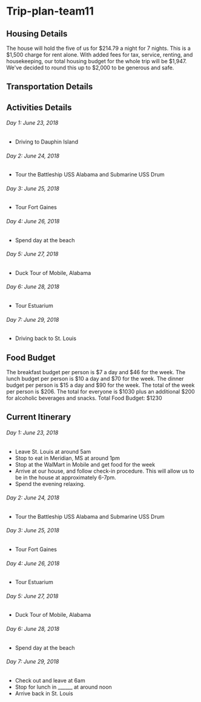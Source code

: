 # Trip-plan-team11

## Housing Details
The house will hold the five of us for $214.79 a night for 7 nights. This is a $1,500 charge for rent alone. With added fees for tax, service, renting, and housekeeping, our total housing budget for the whole trip will be $1,947. We've decided to round this up to $2,000 to be generous and safe.

## Transportation Details

## Activities Details
###### Day 1: June 23, 2018
  - Driving to Dauphin Island
###### Day 2: June 24, 2018
  - Tour the Battleship USS Alabama and Submarine USS Drum
###### Day 3: June 25, 2018
  - Tour Fort Gaines
###### Day 4: June 26, 2018
  - Spend day at the beach
###### Day 5: June 27, 2018
  - Duck Tour of Mobile, Alabama
###### Day 6: June 28, 2018
  - Tour Estuarium
###### Day 7: June 29, 2018
  - Driving back to St. Louis

## Food Budget
The breakfast budget per person is $7 a day and $46 for the week.
The lunch budget per person is $10 a day and $70 for the week.
The dinner budget per person is $15 a day and $90 for the week.
The total of the week per person is $206.
The total for everyone is $1030 plus an additional $200 for alcoholic beverages and snacks.
Total Food Budget: $1230

## Current Itinerary
###### Day 1: June 23, 2018
  - Leave St. Louis at around 5am
  - Stop to eat in Meridian, MS at around 1pm
  - Stop at the WalMart in Mobile and get food for the week
  - Arrive at our house, and follow check-in procedure. This will allow us to be in the house at approximately 6-7pm.
  - Spend the evening relaxing.
###### Day 2: June 24, 2018
  - Tour the Battleship USS Alabama and Submarine USS Drum
###### Day 3: June 25, 2018
  - Tour Fort Gaines
###### Day 4: June 26, 2018
  - Tour Estuarium
###### Day 5: June 27, 2018
  - Duck Tour of Mobile, Alabama
###### Day 6: June 28, 2018
  - Spend day at the beach
###### Day 7: June 29, 2018
  - Check out and leave at 6am
  - Stop for lunch in ______ at around noon
  - Arrive back in St. Louis
